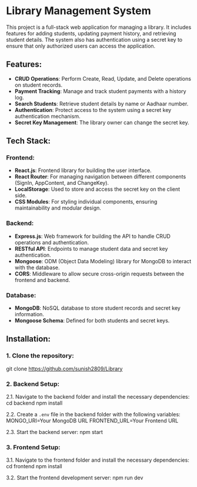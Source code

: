 # Library Management System

This project is a full-stack web application for managing a library. It includes features for adding students, updating payment history, and retrieving student details. The system also has authentication using a secret key to ensure that only authorized users can access the application.

## Features:
- **CRUD Operations**: Perform Create, Read, Update, and Delete operations on student records.
- **Payment Tracking**: Manage and track student payments with a history log.
- **Search Students**: Retrieve student details by name or Aadhaar number.
- **Authentication**: Protect access to the system using a secret key authentication mechanism.
- **Secret Key Management**: The library owner can change the secret key.

## Tech Stack:

### Frontend:
- **React.js**: Frontend library for building the user interface.
- **React Router**: For managing navigation between different components (SignIn, AppContent, and ChangeKey).
- **LocalStorage**: Used to store and access the secret key on the client side.
- **CSS Modules**: For styling individual components, ensuring maintainability and modular design.

### Backend:
- **Express.js**: Web framework for building the API to handle CRUD operations and authentication.
- **RESTful API**: Endpoints to manage student data and secret key authentication.
- **Mongoose**: ODM (Object Data Modeling) library for MongoDB to interact with the database.
- **CORS**: Middleware to allow secure cross-origin requests between the frontend and backend.

### Database:
- **MongoDB**: NoSQL database to store student records and secret key information.
- **Mongoose Schema**: Defined for both students and secret keys.

## Installation:

### 1. Clone the repository:
git clone https://github.com/sunish2809/Library

### 2. Backend Setup:
  2.1. Navigate to the backend folder and install the necessary dependencies:
      cd backend
      npm install

  2.2. Create a `.env` file in the backend folder with the following variables:
      MONGO_URI=Your MongoDB URL
      FRONTEND_URL=Your Frontend URL

  2.3. Start the backend server:
      npm start

### 3. Frontend Setup:
  3.1. Navigate to the frontend folder and install the necessary dependencies:
      cd frontend
      npm install

  3.2. Start the frontend development server:
      npm run dev






